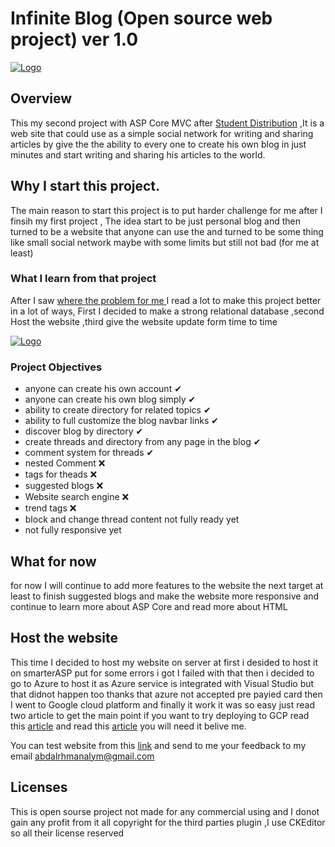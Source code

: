 # Infinite Blog (Open source web project) ver 1.0 
[![Logo](https://i.ibb.co/FsRHHpF/mlogo.png "Logo")](https://i.ibb.co/FsRHHpF/mlogo.png "Logo")
## Overview
This my second project with ASP Core MVC after [Student Distribution](https://github.com/sped439/StudentDistribution "Student Distribution") ,It is a web site that could use as a simple social network for writing and sharing articles by give the the ability to every one to create his own blog in just minutes and start writing and sharing his articles to the world.

## Why I start this project.
The main reason to start this project is to put harder challenge for me after I finsih my first project , The idea start to be just personal blog and then turned to be a website that anyone can use the and turned to be some thing like small social network maybe with some limits but still not bad (for me at least)

### What I learn from that project
 After I saw [where the problem for me ](https://github.com/sped439/StudentDistribution#what-should-do-know "where the problem for me ") I read a lot to make this project better in a lot of ways, First I decided to make a strong relational database ,second Host the website ,third give the website update form time to time
 
 
[![Logo](https://i.ibb.co/xLWBFss/database.png "database")](https://i.ibb.co/xLWBFss/database.png "Logo")

### Project Objectives
- anyone can create his own account ✔
- anyone can create his own blog simply ✔
- ability to create directory for related topics ✔
- ability to full customize the blog navbar links ✔
- discover blog by directory ✔
- create threads and directory from any page in the blog ✔
- comment system for threads ✔
- nested Comment ❌
- tags for theads ❌
- suggested blogs ❌
- Website search engine ❌
- trend tags ❌
- block and change thread content not fully ready yet
- not fully responsive yet 

## What for now 
for now I will continue to add more features to the website the next target at least to finish suggested blogs and make the website more responsive and continue to learn more about ASP Core and read more about HTML

## Host the website 
This time I decided to host my website on server at first i desided to host it on smarterASP put for some errors i got I failed with that then i decided to go to Azure to host it as Azure service is integrated with Visual Studio but that didnot happen too thanks that azure not accepted pre payied  card then I went to Google cloud platform 
and finally it work it was so easy just read two article to get the main point
if you want to try deploying to GCP read this [article](https://elanderson.net/2018/06/deploying-an-asp-net-core-application-to-google-cloud-platform/ "article") and read this [article](http://blog.stoverud.no/posts/asp-net-core-dataprotection-and-azure-web-apps/ "article") you will need it belive me.

You can test website from this [link](https://pro-habitat-231915.appspot.com "link") 
and send to me your feedback to my email abdalrhmanalym@gmail.com

## Licenses 
This is open sourse project not made for any commercial using and I donot gain any profit from it all copyright for the third parties plugin ,I use CKEditor so all their license reserved


 














